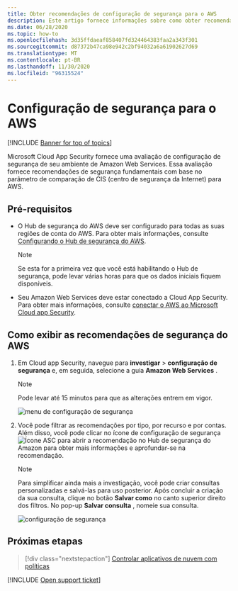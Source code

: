 ```yaml
---
title: Obter recomendações de configuração de segurança para o AWS
description: Este artigo fornece informações sobre como obter recomendações de configuração de segurança no Cloud App Security integrando com Amazon Web Services.
ms.date: 06/28/2020
ms.topic: how-to
ms.openlocfilehash: 3d35ffdaeaf858407fd324464383faa2a343f301
ms.sourcegitcommit: d87372b47ca98e942c2bf94032a6a61902627d69
ms.translationtype: MT
ms.contentlocale: pt-BR
ms.lasthandoff: 11/30/2020
ms.locfileid: "96315524"
---
```

# <a name="security-configuration-for-aws"></a>Configuração de segurança para o AWS

[!INCLUDE [Banner for top of topics](includes/banner.md)]

Microsoft Cloud App Security fornece uma avaliação de configuração de segurança de seu ambiente de Amazon Web Services. Essa avaliação fornece recomendações de segurança fundamentais com base no parâmetro de comparação de CIS (centro de segurança da Internet) para AWS.

## <a name="prerequisites"></a>Pré-requisitos

- O Hub de segurança do AWS deve ser configurado para todas as suas regiões de conta do AWS. Para obter mais informações, consulte [Configurando o Hub de segurança do AWS](https://go.microsoft.com/fwlink/?linkid=2100208).
    > [!NOTE]
    > Se esta for a primeira vez que você está habilitando o Hub de segurança, pode levar várias horas para que os dados iniciais fiquem disponíveis.
- Seu Amazon Web Services deve estar conectado a Cloud App Security. Para obter mais informações, consulte [conectar o AWS ao Microsoft Cloud app Security](connect-aws-to-microsoft-cloud-app-security.md).

## <a name="how-to-view-aws-security-recommendations"></a>Como exibir as recomendações de segurança do AWS

1. Em Cloud app Security, navegue para **investigar**  >  **configuração de segurança** e, em seguida, selecione a guia **Amazon Web Services** .

    > [!NOTE]
    > Pode levar até 15 minutos para que as alterações entrem em vigor.

    ![menu de configuração de segurança](media/security-configuration-menu.png)

1. Você pode filtrar as recomendações por tipo, por recurso e por contas. Além disso, você pode clicar no ícone de configuração de segurança ![Ícone ASC](media/asc-icon.png) para abrir a recomendação no Hub de segurança do Amazon para obter mais informações e aprofundar-se na recomendação.

    > [!NOTE]
    > Para simplificar ainda mais a investigação, você pode criar consultas personalizadas e salvá-las para uso posterior. Após concluir a criação da sua consulta, clique no botão **Salvar como** no canto superior direito dos filtros. No pop-up **Salvar consulta** , nomeie sua consulta.

    ![configuração de segurança](media/security-configuration-aws.png)

## <a name="next-steps"></a>Próximas etapas

> [!div class="nextstepaction"]
> [Controlar aplicativos de nuvem com políticas](control-cloud-apps-with-policies.md)

[!INCLUDE [Open support ticket](includes/support.md)]
